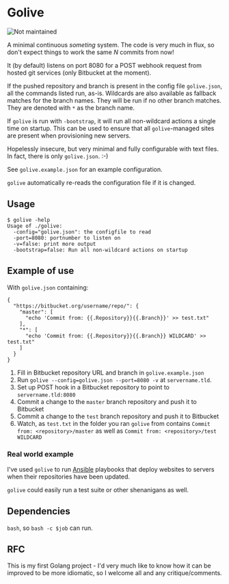 # Golive

![Not maintained](https://img.shields.io/badge/Maintained%3F-no-red.svg)

A minimal continuous *someting* system. The code is very much in flux, so don't
expect things to work the same *N* commits from now!

It (by default) listens on port 8080 for a POST webhook request from hosted git
services (only Bitbucket at the moment).

If the pushed repository and branch is present in the config file `golive.json`,
all the commands listed run, as-is. Wildcards are also available as fallback matches
for the branch names. They will be run if no other branch matches. They are denoted with `*`
as the branch name.

If `golive` is run with `-bootstrap`, it will run all non-wildcard actions a single time on startup.
This can be used to ensure that all `golive`-managed sites are present when provisioning new servers.

Hopelessly insecure, but very minimal and fully configurable with text files.
In fact, there is only `golive.json`. :-)

See `golive.example.json` for an example configuration.

`golive` automatically re-reads the configuration file if it is changed.

## Usage

    $ golive -help
    Usage of ./golive:
      -config="golive.json": the configfile to read
      -port=8080: portnumber to listen on
      -v=false: print more output
      -bootstrap=false: Run all non-wildcard actions on startup

## Example of use

With `golive.json` containing:

    {
      "https://bitbucket.org/username/repo/": {
        "master": [
          "echo 'Commit from: {{.Repository}}{{.Branch}}' >> test.txt"
        ],
        "*": [
          "echo 'Commit from: {{.Repository}}{{.Branch}} WILDCARD' >> test.txt"
        ]
      }
    }


 1. Fill in Bitbucket repository URL and branch in `golive.example.json`
 2. Run `golive --config=golive.json --port=8080 -v` at `servername.tld`.
 3. Set up POST hook in a Bitbucket repository to point to `servername.tld:8080`
 4. Commit a change to the `master` branch repository and push it to Bitbucket
 5. Commit a change to the `test` branch repository and push it to Bitbucket
 6. Watch, as `test.txt` in the folder you ran `golive` from contains
    `Commit from: <repository>/master` as well as `Commit from: <repository>/test WILDCARD`
    


### Real world example

I've used `golive` to run [Ansible](http://www.ansible.com) playbooks that
deploy websites to servers when their repositories have been updated.

`golive` could easily run a test suite or other shenanigans as well.

## Dependencies

`bash`, so `bash -c $job` can run.

## RFC

This is my first Golang project - I'd very much like to know how it can be
improved to be more idiomatic, so I welcome all and any critique/comments.
